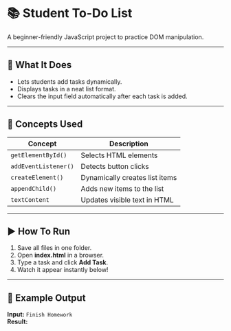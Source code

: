 # 📚 Student To-Do List

A beginner-friendly JavaScript project to practice DOM manipulation.

---

## 🧠 What It Does
- Lets students add tasks dynamically.
- Displays tasks in a neat list format.
- Clears the input field automatically after each task is added.

---

## 🧩 Concepts Used
| Concept | Description |
|----------|--------------|
| `getElementById()` | Selects HTML elements |
| `addEventListener()` | Detects button clicks |
| `createElement()` | Dynamically creates list items |
| `appendChild()` | Adds new items to the list |
| `textContent` | Updates visible text in HTML |

---

## ▶️ How To Run
1. Save all files in one folder.
2. Open **index.html** in a browser.
3. Type a task and click **Add Task**.
4. Watch it appear instantly below!

---

## 🧱 Example Output
**Input:** `Finish Homework`  
**Result:**  
